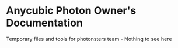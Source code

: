 # Anycubic Photon Owner's Documentation

Temporary files and tools for photonsters team - Nothing to see here
